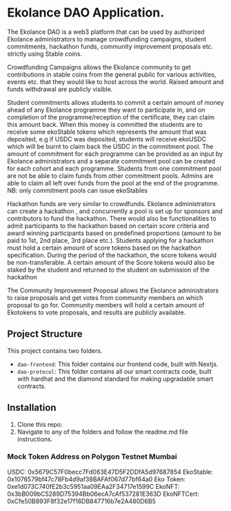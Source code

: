 # Ekolance DAO Application.

The Ekolance DAO is a web3 platform that can be used by authorized Ekolance administrators to manage crowdfunding campaigns, student commitments, hackathon funds, community improvement proposals etc. strictly using Stable coins.

Crowdfunding Campaigns allows the Ekolance community to get contributions in stable coins from the general public for various activities, events etc. that they would like to host across the world. Raised amount and funds withdrawal are publicly visible.

Student commitments allows students to commit a certain amount of money ahead of any Ekolance programme they want to participate in, and on completion of the programme/reception of the certificate, they can claim this amount back. When this money is committed the students are to receive some ekoStable tokens which represents the amount that was deposited, e.g if USDC was deposited, students will receive ekoUSDC which will be burnt to claim back the USDC in the commitment pool. The amount of commitment for each programme can be provided as an input by Ekolance administrators and a separate commitment pool can be created for each cohort and each programme. Students from one commitment pool are not be able to claim funds from other commitment pools. Admins are able to claim all left over funds from the pool at the end of the programme.
NB: only commitment pools can issue ekoStables

Hackathon funds are very similar to crowdfunds. Ekolance administrators can create a hackathon , and concurrently a pool is set up for sponsors and contributors to fund the hackathon. There would also be functionalities to admit participants to the hackathon based on certain score criteria and award winning participants based on predefined proportions (amount to be paid to 1st, 2nd place, 3rd place etc.). Students applying for a hackathon must hold a certain amount of score tokens based on the hackathon specification. During the period of the hackathon, the score tokens would be non-transferable. A certain amount of the Score tokens would also be staked by the student and returned to the student on submission of the hackathon

The Community Improvement Proposal allows the Ekolance administrators to raise proposals and get votes from community members on which proposal to go for. Community members will hold a certain amount of Ekotokens to vote proposals, and results are publicly available.

## Project Structure

This project contains two folders.

- `dao-frontend`: This folder contains our frontend code, built with Nextjs.
- `dao-protocol`: This folder contains all our smart contracts code, built with hardhat and the diamond standard for making upgradable smart contracts.

## Installation
1. Clone this repo:
2. Navigate to any of the folders and follow the readme.md file instructions.

### Mock Token Address on Polygon Testnet Mumbai

USDC:  0x5679C57F0becc7Fd063E47D5F2DDfA5d97687854
EkoStable:  0x1076579bf47c78Fb4d9af38BAFAf067d77bf64a0
Eko Token:  0xe1d073C740fE2b3c5951aa09EAa2F34717e1599C
EkoNFT:  0x3bB009bC5289D75394Bb06ecA7cAf537281E363D
EkoNFTCert:  0xCfe50B893F8f32e17f16DB847716b7e2A480D6B5
  